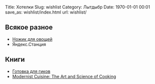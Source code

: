Title: Хотелки
Slug: wishlist
Category: Лытдыбр
Date: 1970-01-01 00:01
save_as: wishlist/index.html
url: wishlist/

## Всякое разное

* [Ножик для овощей](https://www.tojiro.ru/catalog/kukhonnye_nozhi/nozhi_dlya_ovoshchey_i_fruktov/ovoshchnoy_nozh_f_648/)
* Яндекс.Станция

## Книги

* [Готовка для гиков](http://www.amazon.com/Cooking-Geeks-Science-Great-Hacks/dp/0596805888/)
* [Modernist Cuisine: The Art and Science of Cooking](http://www.amazon.com/Modernist-Cuisine-The-Science-Cooking/dp/0982761007)
